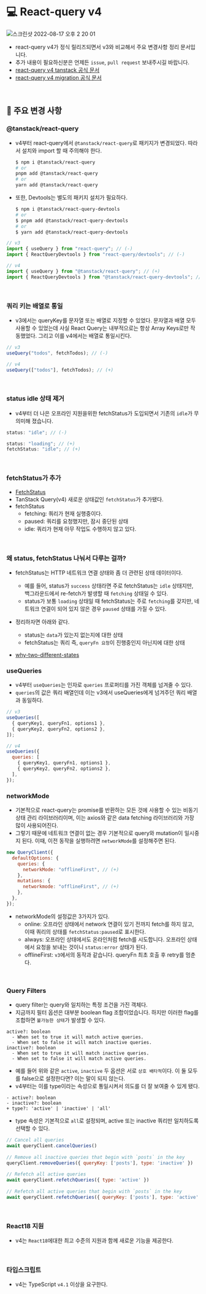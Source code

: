 # 💻 React-query v4

![스크린샷 2022-08-17 오후 2 20 01](https://user-images.githubusercontent.com/64779472/185040681-2352e8c8-b2d7-40f7-893d-3ee2270904c9.png)

- react-query v4가 정식 릴리즈되면서 v3와 비교해서 주요 변경사항 정리 문서입니다.
- 추가 내용이 필요하신분은 언제든 `issue`, `pull request` 보내주시길 바랍니다.
- [react-query v4 tanstack 공식 문서](https://tanstack.com/)
- [react-query v4 migration 공식 문서](https://tanstack.com/query/v4/docs/guides/migrating-to-react-query-4)

<br />

## 📃 주요 변경 사항

### @tanstack/react-query

- v4부터 react-query에서 `@tanstack/react-query`로 패키지가 변경되었다. 따라서 설치와 import 할 때 주의해야 한다.

    ```bash
    $ npm i @tanstack/react-query
    # or
    pnpm add @tanstack/react-query
    # or
    yarn add @tanstack/react-query
    ```
- 또한, Devtools는 별도의 패키지 설치가 필요하다.

    ```bash
    $ npm i @tanstack/react-query-devtools
    # or
    $ pnpm add @tanstack/react-query-devtools
    # or
    $ yarn add @tanstack/react-query-devtools
    ```

```js
// v3
import { useQuery } from "react-query"; // (-)
import { ReactQueryDevtools } from "react-query/devtools"; // (-)

// v4
import { useQuery } from "@tanstack/react-query"; // (+)
import { ReactQueryDevtools } from "@tanstack/react-query-devtools"; // (+)
```

<br />

### 쿼리 키는 배열로 통일

- v3에서는 queryKey를 문자열 또는 배열로 지정할 수 있었다. 문자열과 배열 모두 사용할 수 있었는데 사실 React Query는 내부적으로는 항상 Array Keys로만 작동했었다. 그리고 이를 v4에서는 배열로 통일시킨다.

```js
// v3
useQuery("todos", fetchTodos); // (-)

// v4
useQuery(["todos"], fetchTodos); // (+)
```

<br />

### status idle 상태 제거

- v4부터 더 나은 오프라인 지원을위한 fetchStatus가 도입되면서 기존의 `idle`가 무의미해 졌습니다.

```js
status: "idle"; // (-)

status: "loading"; // (+)
fetchStatus: "idle"; // (+)
```

<br />

### fetchStatus가 추가

- [FetchStatus](https://tanstack.com/query/v4/docs/guides/queries#why-two-different-states)
- TanStack Query(v4) 새로운 상태값인 `fetchStatus`가 추가됐다.
- fetchStatus
  - fetching: 쿼리가 현재 실행중이다.
  - paused: 쿼리를 요청했지만, 잠시 중단된 상태
  - idle: 쿼리가 현재 아무 작업도 수행하지 않고 있다.

<br />

### 왜 status, fetchStatus 나눠서 다루는 걸까?

- fetchStatus는 HTTP 네트워크 연결 상태와 좀 더 관련된 상태 데이터이다.
  - 예를 들어, status가 `success` 상태라면 주로 fetchStatus는 `idle` 상태지만, 백그라운드에서 re-fetch가 발생할 때 `fetching` 상태일 수 있다.
  - status가 보통 `loading` 상태일 때 fetchStatus는 주로 `fetching`를 갖지만, 네트워크 연결이 되어 있지 않은 경우 `paused` 상태를 가질 수 있다.
- 정리하자면 아래와 같다.

  - status는 `data`가 있는지 없는지에 대한 상태
  - fetchStatus는 쿼리 즉, `queryFn 요청`이 진행중인지 아닌지에 대한 상태

- [why-two-different-states](https://tanstack.com/query/v4/docs/react/guides/queries#why-two-different-states)

### useQueries

- v4부터 `useQueries`는 인자로 `queries` 프로퍼티를 가진 객체를 넘겨줄 수 있다.
- `queries`의 값은 쿼리 배열인데 이는 v3에서 useQueries에게 넘겨주던 쿼리 배열과 동일하다.

```js
// v3
useQueries([
  { queryKey1, queryFn1, options1 },
  { queryKey2, queryFn2, options2 },
]);

// v4
useQueries({
  queries: [
    { queryKey1, queryFn1, options1 },
    { queryKey2, queryFn2, options2 },
  ],
});
```

### networkMode

- 기본적으로 react-query는 promise를 반환하는 모든 것에 사용할 수 있는 비동기 상태 관리 라이브러리이며, 이는 axios와 같은 data fetching 라이브러리와 가장 많이 사용되어진다.
- 그렇기 때문에 네트워크 연결이 없는 경우 기본적으로 query와 mutation이 일시중지 된다. 이때, 이전 동작을 실행하려면 `networkMode`를 설정해주면 된다.

```js
new QueryClient({
  defaultOptions: {
    queries: {
      networkMode: "offlineFirst", // (+)
    },
    mutations: {
      networkmode: "offlineFirst", // (+)
    },
  },
});
```

- networkMode의 설정값은 3가지가 있다.
  - online: 오프라인 상태에서 network 연결이 있기 전까지 fetch를 하지 않고, 이때 쿼리의 상태를 `fetchStatus:paused`로 표시한다.
  - always: 오프라인 상태에서도 온라인처럼 fetch를 시도합니다. 오프라인 상태에서 요청을 보내는 것이니 `status:error` 상태가 된다.
  - offlineFirst: `v3`에서의 동작과 같습니다. queryFn 최초 호출 후 retry를 멈춘다.

<br />

### Query Filters

- query filter는 query와 일치하는 특정 조건을 가진 객체다.
- 지금까지 필터 옵션은 대부분 boolean flag 조합이었습니다. 하지만 이러한 flag를 조합하면 `불가능한 상태`가 발생할 수 있다.

```
active?: boolean
  - When set to true it will match active queries.
  - When set to false it will match inactive queries.
inactive?: boolean
  - When set to true it will match inactive queries.
  - When set to false it will match active queries.
```

- 예를 들어 위와 같은 `active`, `inactive` 두 옵션은 서로 `상호 배타적`이다. 이 둘 모두를 false으로 설정한다면? 이는 말이 되지 않는다.
- v4부터는 이를 type이라는 속성으로 통일시켜서 의도를 더 잘 보여줄 수 있게 됐다.

```
- active?: boolean
- inactive?: boolean
+ type?: 'active' | 'inactive' | 'all'
```

- type 속성은 기본적으로 `all`로 설정되며, active 또는 inactive 쿼리만 일치하도록 선택할 수 있다.

```js
// Cancel all queries
await queryClient.cancelQueries()
​
// Remove all inactive queries that begin with `posts` in the key
queryClient.removeQueries({ queryKey: ['posts'], type: 'inactive' })
​
// Refetch all active queries
await queryClient.refetchQueries({ type: 'active' })
​
// Refetch all active queries that begin with `posts` in the key
await queryClient.refetchQueries({ queryKey: ['posts'], type: 'active' })
```

<br />

### React18 지원

- v4는 `React18`에대한 최고 수준의 지원과 함께 새로운 기능을 제공한다.

<br />

### 타입스크립트

- v4는 TypeScript `v4.1` 이상을 요구한다.

<br />
